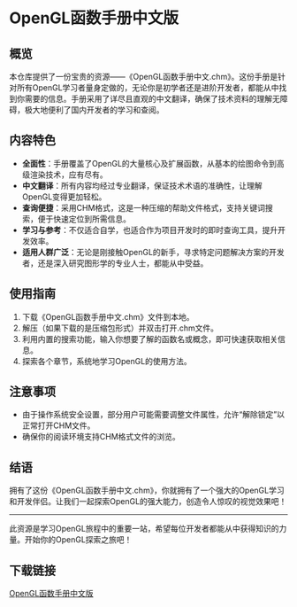 # OpenGL函数手册中文版

## 概览

本仓库提供了一份宝贵的资源——《OpenGL函数手册中文.chm》。这份手册是针对所有OpenGL学习者量身定做的，无论你是初学者还是进阶开发者，都能从中找到你需要的信息。手册采用了详尽且直观的中文翻译，确保了技术资料的理解无障碍，极大地便利了国内开发者的学习和查阅。

## 内容特色

- **全面性**：手册覆盖了OpenGL的大量核心及扩展函数，从基本的绘图命令到高级渲染技术，应有尽有。
- **中文翻译**：所有内容均经过专业翻译，保证技术术语的准确性，让理解OpenGL变得更加轻松。
- **查询便捷**：采用CHM格式，这是一种压缩的帮助文件格式，支持关键词搜索，便于快速定位到所需信息。
- **学习与参考**：不仅适合自学，也适合作为项目开发时的即时查询工具，提升开发效率。
- **适用人群广泛**：无论是刚接触OpenGL的新手，寻求特定问题解决方案的开发者，还是深入研究图形学的专业人士，都能从中受益。

## 使用指南

1. 下载《OpenGL函数手册中文.chm》文件到本地。
2. 解压（如果下载的是压缩包形式）并双击打开.chm文件。
3. 利用内置的搜索功能，输入你想要了解的函数名或概念，即可快速获取相关信息。
4. 探索各个章节，系统地学习OpenGL的使用方法。

## 注意事项

- 由于操作系统安全设置，部分用户可能需要调整文件属性，允许“解除锁定”以正常打开CHM文件。
- 确保你的阅读环境支持CHM格式文件的浏览。

## 结语

拥有了这份《OpenGL函数手册中文.chm》，你就拥有了一个强大的OpenGL学习和开发伴侣。让我们一起探索OpenGL的强大能力，创造令人惊叹的视觉效果吧！

---

此资源是学习OpenGL旅程中的重要一站，希望每位开发者都能从中获得知识的力量。开始你的OpenGL探索之旅吧！

## 下载链接

[OpenGL函数手册中文版](https://pan.quark.cn/s/a1047a7ff5b7)